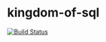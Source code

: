 # kingdom-of-sql

[![Build Status](https://travis-ci.org/kdbeall/kingdom-of-sql.svg?branch=master)](https://travis-ci.org/kdbeall/kingdom-of-sql)